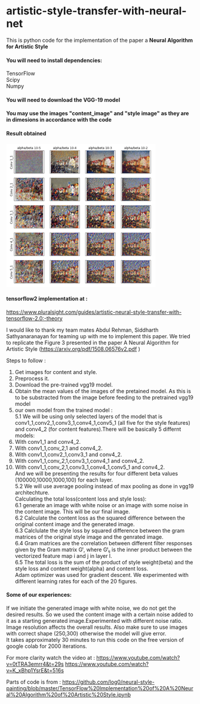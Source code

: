 # artistic-style-transfer-with-neural-net
This is python code for the implementation of the paper a **Neural Algorithm for Artistic Style**

#### You will need to install dependencies:

TensorFlow   
Scipy   
Numpy   
#### You will need to download the VGG-19 model

#### You may use the images "content_image" and "style image" as they are in dimesions in accordance with the code

#### Result obtained

 <img src="https://github.com/sharmasapna/artistic-style-transfer-with-neural-net/blob/main/images/Figure3%20obtained%20for%20NAAS%20paper.png" width="400">
 
 
 #### tensorflow2 implementation at :
 https://www.pluralsight.com/guides/artistic-neural-style-transfer-with-tensorflow-2.0:-theory
 
 
I would like to thank my team mates Abdul Rehman, Siddharth Sathyanaranayan for teaming up with me to implement this paper.
We tried to replicate the Figure 3 presented in the paper A Neural Algorithm for Artistic Style (https://arxiv.org/pdf/1508.06576v2.pdf )

Steps to follow :

1. Get images for content and style.   
2. Preprocess it.   
3. Download the pre-trained vgg19 model.   
4. Obtain the mean values of the images of the pretained model. As this is to be substracted from the image before feeding to the pretrained vgg19 model
5.  our own model from the trained model :   
5.1 We will be using only selected layers of the model that is conv1_1,conv2_1,conv3_1,conv4_1,conv5_1 (all five for the style features) and conv4_2 (for content features).There will be basically 5 differnt models:   
 1. With conv1_1 and conv4_2.  
 2. With conv1_1,conv_2,1 and conv4_2.  
 3. With conv1_1,conv2_1,conv3_1 and conv4_2.  
 4. With conv1_1,conv_2,1,conv3_1,conv4_1 and conv4_2.   
 5. With conv1_1,conv_2,1,conv3_1,conv4_1,conv5_1 and conv4_2.   
 And we will be presenting the results for four different beta values (100000,10000,1000,100) for each layer.     
5.2 We will use average pooling instead of max pooling as done in vgg19 architechture.   
Calculating the total loss(content loss and style loss):   
6.1 generate an image with white noise or an image with some noise in the content image. This will be our final image.   
6.2 Calculate the content loss as the squared difference between the original content image and the generated image.   
6.3 Calclulate the style loss by squared difference between the gram matrices of the original style image and the genrated image.   
6.4 Gram matrices are the correlation between different filter responses given by the Gram matrix Gˡ, where Gˡᵢⱼ is the inner product between the vectorized feature map i and j in layer l.   
6.5 The total loss is the sum of the product of style weight(beta) and the style loss and content weight(alpha) and content loss.   
Adam optimizer was used for gradient descent. We experimented with different learning rates for each of the 20 figures.   
#### Some of our experiences:   
If we initiate the generated image with white noise, we do not get the desired results. So we used the content image with a certain noise added to it as a starting generated image.Experimented with different noise ratio.   
Image resolution affects the overall results. Also make sure to use images with correct shape (250,300) otherwise the model will give error.   
It takes approximately 30 minutes to run this code on the free version of google colab for 2000 iterations.   

For more clarity watch the video at : https://www.youtube.com/watch?v=0tTRA3emrr4&t=29s https://www.youtube.com/watch?v=K_xBhp1YsrE&t=516s

Parts of code is from : 
https://github.com/log0/neural-style-painting/blob/master/TensorFlow%20Implementation%20of%20A%20Neural%20Algorithm%20of%20Artistic%20Style.ipynb
 
